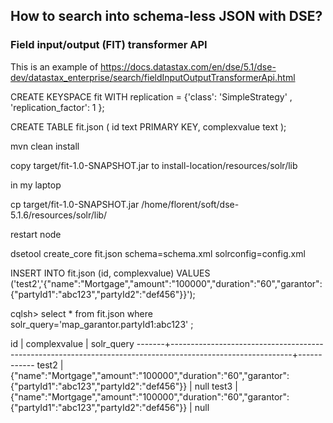 ## How to search into schema-less JSON with DSE?

### Field input/output (FIT) transformer API

This is an example of https://docs.datastax.com/en/dse/5.1/dse-dev/datastax_enterprise/search/fieldInputOutputTransformerApi.html


CREATE KEYSPACE fit WITH replication = {'class': 'SimpleStrategy' , 'replication_factor': 1 };
 

CREATE TABLE fit.json (
    id text PRIMARY KEY,
    complexvalue text
);

mvn clean install

copy target/fit-1.0-SNAPSHOT.jar to install-location/resources/solr/lib 

in my laptop

cp target/fit-1.0-SNAPSHOT.jar /home/florent/soft/dse-5.1.6/resources/solr/lib/

restart node

dsetool create_core fit.json schema=schema.xml solrconfig=config.xml

INSERT INTO fit.json (id, complexvalue) VALUES ('test2','{"name":"Mortgage","amount":"100000","duration":"60","garantor":{"partyId1":"abc123","partyId2":"def456"}}');

cqlsh> select * from fit.json where solr_query='map_garantor.partyId1:abc123' ;

 id    | complexvalue                                                                                               | solr_query
-------+------------------------------------------------------------------------------------------------------------+------------
 test2 | {"name":"Mortgage","amount":"100000","duration":"60","garantor":{"partyId1":"abc123","partyId2":"def456"}} |       null
 test3 | {"name":"Mortgage","amount":"100000","duration":"60","garantor":{"partyId1":"abc123","partyId2":"def456"}} |       null


